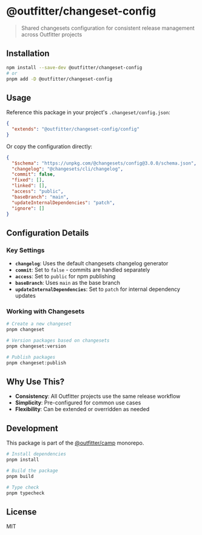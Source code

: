 # @outfitter/changeset-config

> Shared changesets configuration for consistent release management across Outfitter projects

## Installation

```bash
npm install --save-dev @outfitter/changeset-config
# or
pnpm add -D @outfitter/changeset-config
```

## Usage

Reference this package in your project's `.changeset/config.json`:

```json
{
  "extends": "@outfitter/changeset-config/config"
}
```

Or copy the configuration directly:

```json
{
  "$schema": "https://unpkg.com/@changesets/config@3.0.0/schema.json",
  "changelog": "@changesets/cli/changelog",
  "commit": false,
  "fixed": [],
  "linked": [],
  "access": "public",
  "baseBranch": "main",
  "updateInternalDependencies": "patch",
  "ignore": []
}
```

## Configuration Details

### Key Settings

- **`changelog`**: Uses the default changesets changelog generator
- **`commit`**: Set to `false` - commits are handled separately
- **`access`**: Set to `public` for npm publishing
- **`baseBranch`**: Uses `main` as the base branch
- **`updateInternalDependencies`**: Set to `patch` for internal dependency updates

### Working with Changesets

```bash
# Create a new changeset
pnpm changeset

# Version packages based on changesets
pnpm changeset:version

# Publish packages
pnpm changeset:publish
```

## Why Use This?

- **Consistency**: All Outfitter projects use the same release workflow
- **Simplicity**: Pre-configured for common use cases
- **Flexibility**: Can be extended or overridden as needed

## Development

This package is part of the [@outfitter/camp](https://github.com/outfitter-dev/camp) monorepo.

```bash
# Install dependencies
pnpm install

# Build the package
pnpm build

# Type check
pnpm typecheck
```

## License

MIT